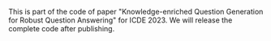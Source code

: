 This is part of the code of paper "Knowledge-enriched Question Generation for Robust Question Answering" for ICDE 2023. 
We will release the complete code after publishing.
